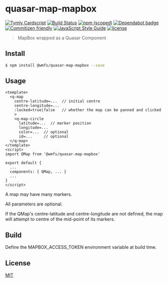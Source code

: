 # quasar-map-mapbox

[![Tymly Cardscript](https://img.shields.io/badge/tymly-cardscript-blue.svg)](https://tymly.io/)
[![Build Status](https://travis-ci.com/wmfs/quasar-map-mapbox.svg?branch=master)](https://travis-ci.com/wmfs/quasar-map-mapbox)
[![npm (scoped)](https://img.shields.io/npm/v/@wmfs/quasar-map-mapbox.svg)](https://www.npmjs.com/package/@wmfs/quasar-map-mapbox) 
[![Dependabot badge](https://img.shields.io/badge/Dependabot-active-brightgreen.svg)](https://dependabot.com/) 
[![Commitizen friendly](https://img.shields.io/badge/commitizen-friendly-brightgreen.svg)](http://commitizen.github.io/cz-cli/) 
[![JavaScript Style Guide](https://img.shields.io/badge/code_style-standard-brightgreen.svg)](https://standardjs.com) 
[![license](https://img.shields.io/github/license/mashape/apistatus.svg)](https://github.com/wmfs/tymly/blob/master/packages/concrete-paths/LICENSE)

> MapBox wrapped as a Quasar Component

## <a name="install"></a>Install
```bash
$ npm install @wmfs/quasar-map-mapbox --save
```

## <a name="usage"></a>Usage

```
<template>
  <q-map
    centre-latitude=...  // initial centre
    centre-longitude=... 
    :locked=true|false   // whether the map can be panned and clicked 
    >
    <q-map-circle
      latitude=...  // marker position
      longitude=... 
      color=...  // optional
      id=...     // optional
  </q-map>
</template>
<script>
import QMap from '@wmfs/quasar-map-mapbox'

export default {
  ...
  components: { QMap, ... }
  ...
}
</script>
```
A map may have many markers.

All parameters are optional. 

If the QMap's centre-latitude and centre-longitude are not defined, the map will attempt to centre of the mid-point of its markers.

## Build

Define the MAPBOX_ACCESS_TOKEN environment variable at build time.


## <a name="license"></a>License
[MIT](https://github.com/wmfs/quasar-map-mapbox/blob/master/LICENSE)
